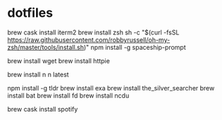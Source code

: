 # dotfiles

brew cask install iterm2
brew install zsh
sh -c "$(curl -fsSL https://raw.githubusercontent.com/robbyrussell/oh-my-zsh/master/tools/install.sh)"
npm install -g spaceship-prompt

brew install wget
brew install httpie

brew install n
n latest

npm install -g tldr
brew install exa
brew install the_silver_searcher
brew install bat
brew install fd
brew install ncdu

brew cask install spotify
